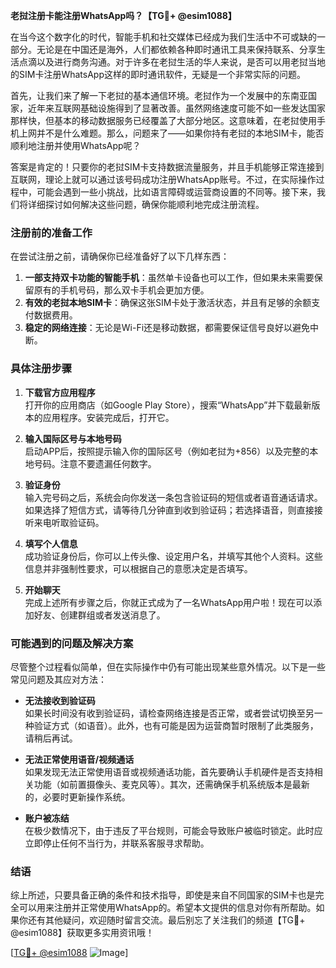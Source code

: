 **老挝注册卡能注册WhatsApp吗？【TG💪+ @esim1088】**

在当今这个数字化的时代，智能手机和社交媒体已经成为我们生活中不可或缺的一部分。无论是在中国还是海外，人们都依赖各种即时通讯工具来保持联系、分享生活点滴以及进行商务沟通。对于许多在老挝生活的华人来说，是否可以用老挝当地的SIM卡注册WhatsApp这样的即时通讯软件，无疑是一个非常实际的问题。

首先，让我们来了解一下老挝的基本通信环境。老挝作为一个发展中的东南亚国家，近年来互联网基础设施得到了显著改善。虽然网络速度可能不如一些发达国家那样快，但基本的移动数据服务已经覆盖了大部分地区。这意味着，在老挝使用手机上网并不是什么难题。那么，问题来了——如果你持有老挝的本地SIM卡，能否顺利地注册并使用WhatsApp呢？

答案是肯定的！只要你的老挝SIM卡支持数据流量服务，并且手机能够正常连接到互联网，理论上就可以通过该号码成功注册WhatsApp账号。不过，在实际操作过程中，可能会遇到一些小挑战，比如语言障碍或运营商设置的不同等。接下来，我们将详细探讨如何解决这些问题，确保你能顺利地完成注册流程。

### 注册前的准备工作

在尝试注册之前，请确保你已经准备好了以下几样东西：
1. **一部支持双卡功能的智能手机**：虽然单卡设备也可以工作，但如果未来需要保留原有的手机号码，那么双卡手机会更加方便。
2. **有效的老挝本地SIM卡**：确保这张SIM卡处于激活状态，并且有足够的余额支付数据费用。
3. **稳定的网络连接**：无论是Wi-Fi还是移动数据，都需要保证信号良好以避免中断。

### 具体注册步骤

1. **下载官方应用程序**  
   打开你的应用商店（如Google Play Store），搜索“WhatsApp”并下载最新版本的应用程序。安装完成后，打开它。

2. **输入国际区号与本地号码**  
   启动APP后，按照提示输入你的国际区号（例如老挝为+856）以及完整的本地号码。注意不要遗漏任何数字。

3. **验证身份**  
   输入完号码之后，系统会向你发送一条包含验证码的短信或者语音通话请求。如果选择了短信方式，请等待几分钟直到收到验证码；若选择语音，则直接接听来电听取验证码。

4. **填写个人信息**  
   成功验证身份后，你可以上传头像、设定用户名，并填写其他个人资料。这些信息并非强制性要求，可以根据自己的意愿决定是否填写。

5. **开始聊天**  
   完成上述所有步骤之后，你就正式成为了一名WhatsApp用户啦！现在可以添加好友、创建群组或者发送消息了。

### 可能遇到的问题及解决方案

尽管整个过程看似简单，但在实际操作中仍有可能出现某些意外情况。以下是一些常见问题及其应对方法：

- **无法接收到验证码**  
  如果长时间没有收到验证码，请检查网络连接是否正常，或者尝试切换至另一种验证方式（如语音）。此外，也有可能是因为运营商暂时限制了此类服务，请稍后再试。

- **无法正常使用语音/视频通话**  
  如果发现无法正常使用语音或视频通话功能，首先要确认手机硬件是否支持相关功能（如前置摄像头、麦克风等）。其次，还需确保手机系统版本是最新的，必要时更新操作系统。

- **账户被冻结**  
  在极少数情况下，由于违反了平台规则，可能会导致账户被临时锁定。此时应立即停止任何不当行为，并联系客服寻求帮助。

### 结语

综上所述，只要具备正确的条件和技术指导，即使是来自不同国家的SIM卡也是完全可以用来注册并正常使用WhatsApp的。希望本文提供的信息对你有所帮助。如果你还有其他疑问，欢迎随时留言交流。最后别忘了关注我们的频道【TG💪+ @esim1088】获取更多实用资讯哦！

[[TG💪+ @esim1088](https://t.me/s/esim1088) ![Image](https://i.postimg.cc/4NQfJmqS/Snipaste-2025-05-13-00-14-12.png)]